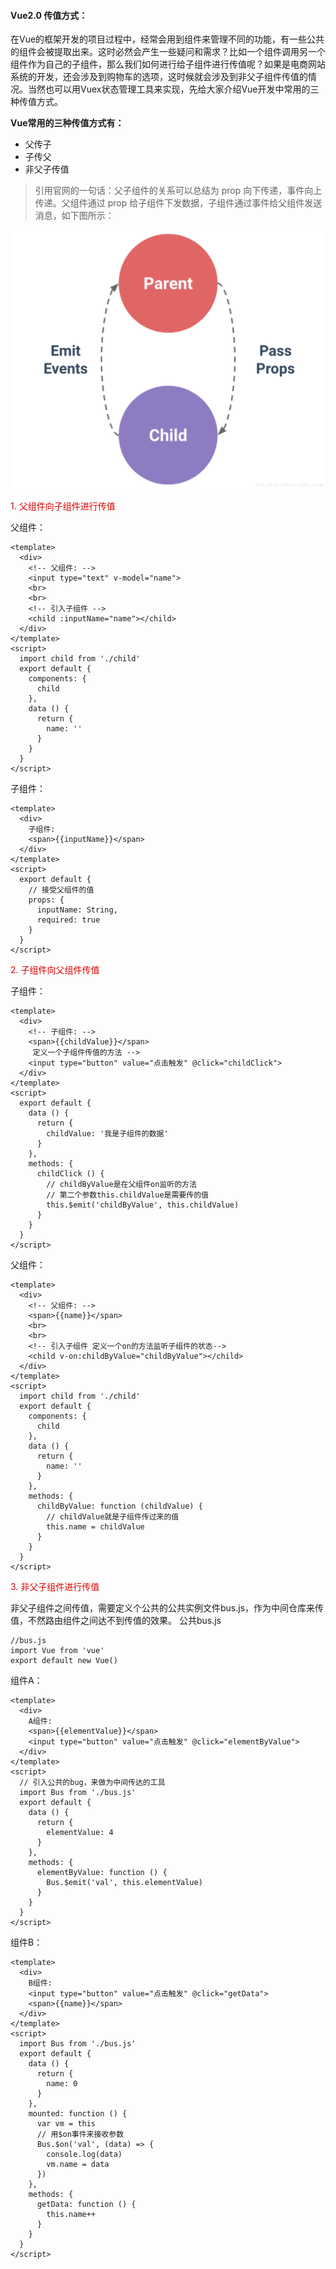 #### Vue2.0 传值方式：

在Vue的框架开发的项目过程中，经常会用到组件来管理不同的功能，有一些公共的组件会被提取出来。这时必然会产生一些疑问和需求？比如一个组件调用另一个组件作为自己的子组件，那么我们如何进行给子组件进行传值呢？如果是电商网站系统的开发，还会涉及到购物车的选项，这时候就会涉及到非父子组件传值的情况。当然也可以用Vuex状态管理工具来实现，先给大家介绍Vue开发中常用的三种传值方式。

**Vue常用的三种传值方式有：**
- 父传子
- 子传父
- 非父子传值

>引用官网的一句话：父子组件的关系可以总结为 prop 向下传递，事件向上传递。父组件通过 prop 给子组件下发数据，子组件通过事件给父组件发送消息，如下图所示：

![](../Image/vueProps.png)

<font color="#dd0000">1. 父组件向子组件进行传值</font>
   
   父组件：
````
<template>
  <div>
    <!-- 父组件: -->
    <input type="text" v-model="name">
    <br>
    <br>
    <!-- 引入子组件 -->
    <child :inputName="name"></child>
  </div>
</template>
<script>
  import child from './child'
  export default {
    components: {
      child
    },
    data () {
      return {
        name: ''
      }
    }
  }
</script>
````
子组件：
````
<template>
  <div>
    子组件:
    <span>{{inputName}}</span>
  </div>
</template>
<script>
  export default {
    // 接受父组件的值
    props: {
      inputName: String,
      required: true
    }
  }
</script>
````
<font color="#dd0000">2. 子组件向父组件传值</font>

子组件：
````
<template>
  <div>
    <!-- 子组件: -->
    <span>{{childValue}}</span>
     定义一个子组件传值的方法 -->
    <input type="button" value="点击触发" @click="childClick">
  </div>
</template>
<script>
  export default {
    data () {
      return {
        childValue: '我是子组件的数据'
      }
    },
    methods: {
      childClick () {
        // childByValue是在父组件on监听的方法
        // 第二个参数this.childValue是需要传的值
        this.$emit('childByValue', this.childValue)
      }
    }
  }
</script>
````
父组件：
````
<template>
  <div>
    <!-- 父组件: -->
    <span>{{name}}</span>
    <br>
    <br>
    <!-- 引入子组件 定义一个on的方法监听子组件的状态-->
    <child v-on:childByValue="childByValue"></child>
  </div>
</template>
<script>
  import child from './child'
  export default {
    components: {
      child
    },
    data () {
      return {
        name: ''
      }
    },
    methods: {
      childByValue: function (childValue) {
        // childValue就是子组件传过来的值
        this.name = childValue
      }
    }
  }
</script>
````
<font color="#dd0000">3. 非父子组件进行传值</font>

非父子组件之间传值，需要定义个公共的公共实例文件bus.js，作为中间仓库来传值，不然路由组件之间达不到传值的效果。
公共bus.js
````
//bus.js
import Vue from 'vue'
export default new Vue()
````
组件A：
````
<template>
  <div>
    A组件:
    <span>{{elementValue}}</span>
    <input type="button" value="点击触发" @click="elementByValue">
  </div>
</template>
<script>
  // 引入公共的bug，来做为中间传达的工具
  import Bus from './bus.js'
  export default {
    data () {
      return {
        elementValue: 4
      }
    },
    methods: {
      elementByValue: function () {
        Bus.$emit('val', this.elementValue)
      }
    }
  }
</script>
````
组件B：
````
<template>
  <div>
    B组件:
    <input type="button" value="点击触发" @click="getData">
    <span>{{name}}</span>
  </div>
</template>
<script>
  import Bus from './bus.js'
  export default {
    data () {
      return {
        name: 0
      }
    },
    mounted: function () {
      var vm = this
      // 用$on事件来接收参数
      Bus.$on('val', (data) => {
        console.log(data)
        vm.name = data
      })
    },
    methods: {
      getData: function () {
        this.name++
      }
    }
  }
</script>
````